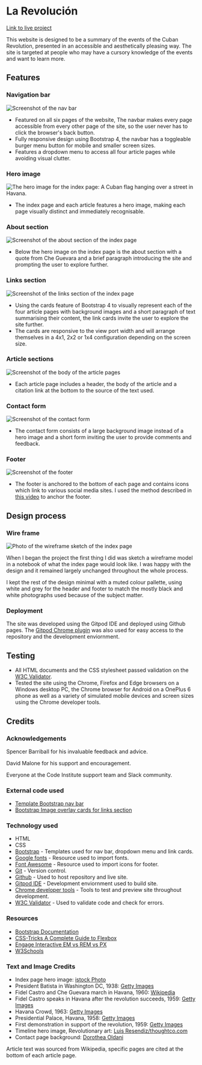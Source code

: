 # La Revolución

[Link to live project](https://finnahern.github.io/Revolucion/)

This website is designed to be a summary of the events of the Cuban Revolution, presented in an accessible and aesthetically pleasing way. The site is targeted at people who may have a cursory knowledge of the events and want to learn more.

## Features

### Navigation bar

![Screenshot of the nav bar](assets/images/readme/nav.PNG)

- Featured on all six pages of the website, The navbar makes every page accessible from every other page of the site, so the user never has to click the browser's back button.
- Fully responsive design using Bootstrap 4, the navbar has a toggleable burger menu button for mobile and smaller screen sizes.
- Features a dropdown menu to access all four article pages while avoiding visual clutter.

### Hero image

![The hero image for the index page: A Cuban flag hanging over a street in Havana.](assets/images/indexhero.jpg)

- The index page and each article features a hero image, making each page visually distinct and immediately recognisable.

### About section

![Screenshot of the about section of the index page](assets/images/readme/about.PNG)

- Below the hero image on the index page is the about section with a quote from Che Guevara and a brief paragraph introducing the site and prompting the user to explore further.

### Links section

![Screenshot of the links section of the index page](assets/images/readme/links.PNG)

- Using the cards feature of Bootstrap 4 to visually represent each of the four article pages with background images and a short paragraph of text summarising their content, the link cards invite the user to explore the site further.
- The cards are responsive to the view port width and will arrange themselves in a 4x1, 2x2 or 1x4 configuration depending on the screen size.

### Article sections

![Screenshot of the body of the article pages](assets/images/readme/article.PNG)

- Each article page includes a header, the body of the article and a citation link at the bottom to the source of the text used.

### Contact form

![Screenshot of the contact form](assets/images/readme/contact.PNG)

- The contact form consists of a large background image instead of a hero image and a short form inviting the user to provide comments and feedback. 

### Footer

![Screenshot of the footer](assets/images/readme/footer.PNG)

- The footer is anchored to the bottom of each page and contains icons which link to various social media sites. I used the method described in [this video](https://www.youtube.com/watch?v=yc2olxLgKLk&) to anchor the footer.

## Design process

### Wire frame

![Photo of the wireframe sketch of the index page](assets/images/readme/wireframe.PNG)

When I began the project the first thing I did was sketch a wireframe model in a notebook of what the index page would look like. I was happy with the design and it remained largely unchanged throughout the whole process.

I kept the rest of the design minimal with a muted colour pallette, using white and grey for the header and footer to match the mostly black and white photographs used because of the subject matter.

### Deployment

The site was developed using the Gitpod IDE and deployed using Github pages. The [Gitpod Chrome plugin](https://chrome.google.com/webstore/detail/gitpod-dev-environments-i/dodmmooeoklaejobgleioelladacbeki) was also used for easy access to the repository and the development enviornment.

## Testing

- All HTML documents and the CSS stylesheet passed validation on the [W3C Validator](https://validator.w3.org/nu/?doc=https%3A%2F%2Fcode-institute-org.github.io%2Flove-running-2.0%2Findex.html#textarea).
- Tested the site using the Chrome, Firefox and Edge browsers on a Windows desktop PC, the Chrome browser for Android on a OnePlus 6 phone as well as a variety of simulated mobile devices and screen sizes using the Chrome developer tools.

## Credits

### Acknowledgements

Spencer Barriball for his invaluable feedback and advice.

David Malone for his support and encouragement.

Everyone at the Code Institute support team and Slack community.

### External code used

- [Template Bootstrap nav bar](https://getbootstrap.com/docs/4.0/components/navbar/)
- [Bootstrap Image overlay cards for links section](https://getbootstrap.com/docs/4.0/components/card/)

### Technology used

- HTML
- CSS
- [Bootstrap](https://getbootstrap.com/) - Templates used for nav bar, dropdown menu and link cards.
- [Google fonts](https://fonts.google.com/) - Resource used to import fonts.
- [Font Awesome](https://fontawesome.com/) - Resource used to import icons for footer.
- [Git](https://git-scm.com/) - Version control.
- [Github](https://github.com/) - Used to host repository and live site.
- [Gitpod IDE](https://gitpod.io/) - Development enviornment used to build site.
- [Chrome developer tools](https://developer.chrome.com/docs/devtools/) - Tools to test and preview site throughout development.
- [W3C Validator](https://validator.w3.org/) - Used to validate code and check for errors.

### Resources

- [Bootstrap Documentation](https://getbootstrap.com/docs/5.0/getting-started/introduction/)
- [CSS-Tricks A Complete Guide to Flexbox](https://css-tricks.com/snippets/css/a-guide-to-flexbox/)
- [Engage Interactive EM vs REM vs PX](https://engageinteractive.co.uk/blog/em-vs-rem-vs-px)
- [W3Schools](https://www.w3schools.com/)


### Text and Image Credits

- Index page hero image: [istock Photo](https://www.istockphoto.com/photo/street-with-cuban-flag-in-havana-gm525352138-92393555?irgwc=1&cid=IS&utm_medium=affiliate&utm_source=TinEye&clickid=TaUzjcQ1PxyLUTH0WlXSvXJOUkBzqAzctXjY340&utm_term=&utm_campaign=&utm_content=435504&irpid=77643)
- President Batista in Washington DC, 1938: [Getty Images](https://www.gettyimages.ie/detail/news-photo/close-up-portrait-of-fulgencio-batista-cuban-leader-on-news-photo/614094458?irgwc=1&esource=AFF_GI_IR_TinEye_77643&asid=TinEye&cid=GI&utm_medium=affiliate&utm_source=TinEye&utm_content=77643)
- Fidel Castro and Che Guevara march in Havana, 1960: [Wikipedia](https://en.wikiquote.org/wiki/File:CheLaCoubreMarch.jpg)
- Fidel Castro speaks in Havana after the revolution succeeds, 1959: [Getty Images](https://www.gettyimages.ie/detail/news-photo/after-the-success-of-his-revolution-fidel-castro-surrounded-news-photo/535038409?irgwc=1&esource=AFF_GI_IR_TinEye_77643&asid=TinEye&cid=GI&utm_medium=affiliate&utm_source=TinEye&utm_content=77643)
- Havana Crowd, 1963: [Getty Images](https://www.gettyimages.ie/detail/news-photo/the-crowd-at-revolution-square-havana-during-celebrations-news-photo/3319697?irgwc=1&esource=AFF_GI_IR_TinEye_77643&asid=TinEye&cid=GI&utm_medium=affiliate&utm_source=TinEye&utm_content=77643)
- Presidential Palace, Havana, 1958: [Getty Images](https://www.gettyimages.ie/detail/news-photo/american-cars-parked-in-front-of-president-batistas-palace-news-photo/3396119?irgwc=1&esource=AFF_GI_IR_TinEye_77643&asid=TinEye&cid=GI&utm_medium=affiliate&utm_source=TinEye&utm_content=77643)
- First demonstration in support of the revolution, 1959: [Getty Images](https://www.gettyimages.ie/detail/news-photo/cuba-first-demonstration-in-support-of-the-revolution-in-news-photo/56202772?irgwc=1&esource=AFF_GI_IR_TinEye_77643&asid=TinEye&cid=GI&utm_medium=affiliate&utm_source=TinEye&utm_content=77643)
- Timeline hero image, Revolutionary art: [Luis Resendiz/thoughtco.com](https://www.thoughtco.com/the-cuban-revolution-2136372)
- Contact page background: [Dorothea Oldani](https://unsplash.com/photos/_Jkoj5toA7M)

Article text  was sourced from Wikipedia, specific pages are cited at the bottom of each article page.
